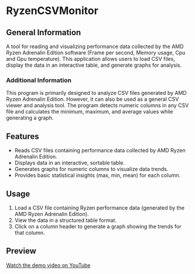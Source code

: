 # RyzenCSVMonitor

## General Information
A tool for reading and visualizing performance data collected by the AMD Ryzen Adrenalin Edition software (Frame per second, Memory usage, Cpu and Gpu temperature). This application allows users to load CSV files, display the data in an interactive table, and generate graphs for analysis. 

### Additional Information
This program is primarily designed to analyze CSV files generated by AMD Ryzen Adrenalin Edition. However, it can also be used as a general CSV viewer and analysis tool. The program detects numeric columns in any CSV file and calculates the minimum, maximum, and average values while generating a graph.

## Features
- Reads CSV files containing performance data collected by AMD Ryzen Adrenalin Edition.
- Displays data in an interactive, sortable table.
- Generates graphs for numeric columns to visualize data trends.
- Provides basic statistical insights (max, min, mean) for each column.

## Usage
1. Load a CSV file containing Ryzen performance data (generated by the AMD Ryzen Adrenalin Edition).
2. View the data in a structured table format.
3. Click on a column header to generate a graph showing the trends for that column.

## Preview
[Watch the demo video on YouTube](https://www.youtube.com/watch?v=rY8JXFZ_--o)






